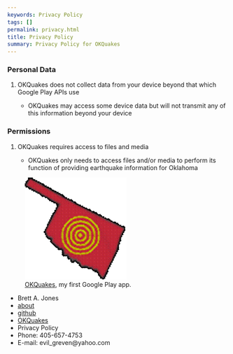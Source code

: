 ```yaml
---
keywords: Privacy Policy
tags: []
permalink: privacy.html
title: Privacy Policy
summary: Privacy Policy for OKQuakes
---
```

  <main>
    <section>
      <article>
        <h1>Personal Data</h1>
        <ol>
          <li>OKQuakes does not collect data from your device beyond that which Google Play APIs use</li>
          <ul>
            <li>OKQuakes may access some device data but will not transmit any of this information beyond your device</li>
          </ul>
        </ol>
      </article>
      <article>
        <h1>Permissions</h1>
        <ol>
          <li>OKQuakes requires access to files and media</li>
          <ul>
            <li>OKQuakes only needs to access files and/or media to perform its function of providing earthquake information for Oklahoma</li>
          </ul>
        </ol>
      </article>
    </section>
    <aside>
      <figure>
        <img src="images/okquakes_big.gif" alt="OKQuakes" />
        <figcaption>
          <a href="https://play.google.com/store/apps/details?id=com.evilgreven.okquakes">OKQuakes</a>, my first Google Play app.
        </figcaption>
      </figure>
    </aside>
    <footer>
      <nav>
        <ul>
          <li>Brett A. Jones</li>
          <li><a href="about.html">about</a></li>
          <li><a href="https://github.com/EvilGreven">github</a></li>
          <li><a a href="index.html">OKQuakes</a></li>
          <li><a class="current">Privacy Policy</a></li>
          <li>Phone: 405-657-4753</li>
          <li>E-mail: evil_greven@yahoo.com</li>
        </ul>
      </nav>
    </footer>
  </main>
